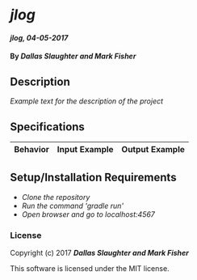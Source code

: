 # _jlog_

#### _jlog, 04-05-2017_

#### By _**Dallas Slaughter and Mark Fisher**_

## Description
_Example text for the description of the project_


## Specifications

| Behavior                   | Input Example     | Output Example    |
| -------------------------- | -----------------:| -----------------:|



## Setup/Installation Requirements

* _Clone the repository_
* _Run the command 'gradle run'_
* _Open browser and go to localhost:4567_


### License

Copyright (c) 2017 **_Dallas Slaughter and Mark Fisher_**

This software is licensed under the MIT license.
